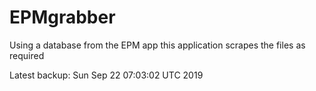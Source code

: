 # EPMgrabber
Using a database from the EPM app this application scrapes the files as required


Latest backup: Sun Sep 22 07:03:02 UTC 2019

